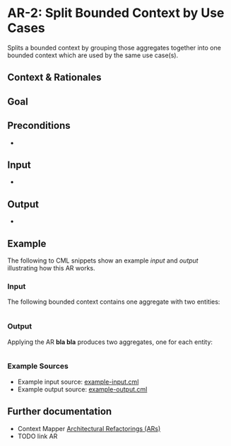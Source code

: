 # AR-2: Split Bounded Context by Use Cases
Splits a bounded context by grouping those aggregates together into one bounded context which are used by the same use case(s).

## Context & Rationales

## Goal

## Preconditions
 * 

## Input
 * 
 
## Output
 * 
 
## Example
The following to CML snippets show an example _input_ and _output_ illustrating how this AR works.

### Input
The following bounded context contains one aggregate with two entities:
```

```

### Output
Applying the AR **bla bla** produces two aggregates, one for each entity:
```

```

### Example Sources
 * Example input source: [example-input.cml](./example-input.cml)
 * Example output source: [example-output.cml](./example-output.cml)
 
## Further documentation
 * Context Mapper [Architectural Refactorings (ARs)](https://contextmapper.github.io/docs/architectural-refactorings/)
 * TODO link AR
